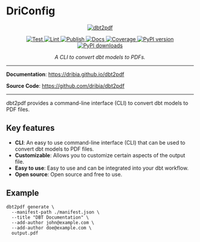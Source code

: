 # DriConfig

<p align="center">
    <a href="https://dribia.github.io/dbt2pdf">
        <picture style="display: block; margin-left: auto; margin-right: auto; width: 40%;">
            <source
                media="(prefers-color-scheme: dark)"
                srcset="https://dribia.github.io/dbt2pdf/img/logo_dribia_blanc_cropped.png"
            >
            <source
                media="(prefers-color-scheme: light)"
                srcset="https://dribia.github.io/dbt2pdf/img/logo_dribia_blau_cropped.png"
            >
            <img
                alt="dbt2pdf"
                src="https://dribia.github.io/dbt2pdf/img/logo_dribia_blau_cropped.png"
            >
        </picture>
    </a>
</p>

<p style="text-align: center">
<a href="https://github.com/dribia/dbt2pdf/actions?query=workflow%3ATest" target="_blank">
    <img src="https://github.com/dribia/dbt2pdf/workflows/Test/badge.svg?query=branch%3Amain" alt="Test">
</a>
<a href="https://github.com/dribia/dbt2pdf/actions?query=workflow%3ALint" target="_blank">
    <img src="https://github.com/dribia/dbt2pdf/workflows/Lint/badge.svg?query=branch%3Amain" alt="Lint">
</a>
<a href="https://github.com/dribia/dbt2pdf/actions?query=workflow%3APublish" target="_blank">
    <img src="https://github.com/dribia/dbt2pdf/workflows/Publish/badge.svg?query=branch%3Amain" alt="Publish">
</a>
<a href="https://github.com/dribia/dbt2pdf/actions?query=workflow%3ADocs" target="_blank">
    <img src="https://github.com/dribia/dbt2pdf/workflows/Docs/badge.svg?query=branch%3Amain" alt="Docs">
</a>
<a href="https://codecov.io/gh/dribia/dbt2pdf" target="_blank">
    <img src="https://img.shields.io/codecov/c/github/dribia/dbt2pdf?color=%2334D058" alt="Coverage">
</a>
<a href="https://pypi.org/project/dbt2pdf" target="_blank">
    <img src="https://img.shields.io/pypi/v/dbt2pdf?color=%2334D058&label=pypi%20package" alt="PyPI version">
</a>
<a href="https://pypistats.org/packages/dbt2pdf" target="_blank">
    <img src="https://img.shields.io/pypi/dm/dbt2pdf?color=%2334D058" alt="PyPI downloads">
</a>
</p>

<p style="text-align: center;">
    <em>A CLI to convert dbt models to PDFs.</em>
</p>

---

**Documentation**: <a href="https://dribia.github.io/dbt2pdf" target="_blank">https://dribia.github.io/dbt2pdf</a>

**Source Code**: <a href="https://github.com/dribia/dbt2pdf" target="_blank">https://github.com/dribia/dbt2pdf</a>

---

dbt2pdf provides a command-line interface (CLI) to convert dbt models to PDF files.

## Key features

* **CLI**: An easy to use command-line interface (CLI) that can be used to convert dbt models to PDF files.
* **Customizable**: Allows you to customize certain aspects of the output file.
* **Easy to use**: Easy to use and can be integrated into your dbt workflow.
* **Open source**: Open source and free to use.

## Example

```commandline
dbt2pdf generate \
  --manifest-path ./manifest.json \
  --title "DBT Documentation" \
  --add-author john@example.com \
  --add-author doe@example.com \
  output.pdf
```
